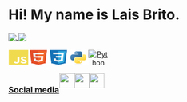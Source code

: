 <h1> Hi! My name is Lais Brito. </h1>

<div>
  <a href="https://github.com/laisbrito1">
  <img height="150em"   align="center" src="https://github-readme-stats.vercel.app/api?username=laisbrito1&show_icons=true&theme=moltack&include_all_commits=true&count_private=true"/>
  <img height="150em"  align="center" src="https://github-readme-stats.vercel.app/api/top-langs/?username=laisbrito1&layout=compact&langs_count=7&theme=moltack" />
</div>
 <br>
<div  align="center"> 
  <div style="display: flex"><br>
  <img  alt="Rafa-Js" height="30" width="40" src="https://raw.githubusercontent.com/devicons/devicon/master/icons/javascript/javascript-plain.svg">
  <img  alt="HTML" height="30" width="40" src="https://raw.githubusercontent.com/devicons/devicon/master/icons/html5/html5-original.svg">
  <img alt="CSS" height="30" width="40" src="https://raw.githubusercontent.com/devicons/devicon/master/icons/css3/css3-original.svg">
  <img  alt="Python" height="30" width="40" src="https://raw.githubusercontent.com/devicons/devicon/master/icons/python/python-original.svg">
   <img  alt="Python" height="30" width="40" src="https://logospng.org/download/figma/figma-2048.png">

 
    
</div>
<br>
  <div style= "display:flex">

  <h3>Social media</h3> 
  <a href="https://www.instagram.com/chrrylai/" target="_blank"><img height="30"  width="30" src="https://cdn-icons-png.flaticon.com/512/87/87390.png" target="_blank"></a>
  <a href="www.linkedin.com/in/laisbrito1" target="_blank"><img height="30"  width="30" src="https://aquilasweb.com.br/wp-content/uploads/2017/07/Aquilas-WEB-Linkedin-Logo.jpg" target="_blank"></a>
    <a href="https://twitter.com/pxlrss" target="_blank"><img height="30"  width="30" src="https://cdn-icons-png.flaticon.com/512/60/60580.png" target="_blank"></a>
  </div>

 
 
</div>
 

